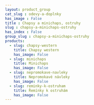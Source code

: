 ```yaml
---
layout: product_group
cat_slug : odevy-a-doplnky
has_image : False
title : Chapsy a minichaps, ostruhy
slug : chapsy-a-minichaps-ostruhy
has_index : False
group_slug : chapsy-a-minichaps-ostruhy
products:
  - slug: chapsy-western
    title: Chapsy western
    has_image: False
  - slug: minichaps
    title: Minichaps
    has_image: False
  - slug: nepromokave-navleky
    title: Nepromokavé návleky
    has_image: False
  - slug: reminky-k-ostruham
    title: Řemínky k ostruhám
    has_image: False
---
```


